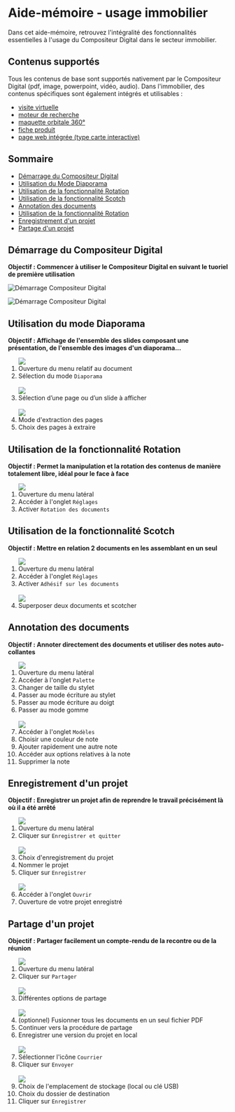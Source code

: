 # Aide-mémoire - usage immobilier

Dans cet aide-mémoire, retrouvez l'intégralité des fonctionnalités essentielles à l'usage du Compositeur Digital dans le secteur immobilier.  

## Contenus supportés

Tous les contenus de base sont supportés nativement par le Compositeur Digital (pdf, image, powerpoint, vidéo, audio).
Dans l'immobilier, des contenus spécifiques sont également intégrés et utilisables : 
* [visite virtuelle](http://doc.compositeurdigital.com/UX/en/organise_content/supported_content/panorama.html)
* [moteur de recherche](http://doc.compositeurdigital.com/UX/en/organise_content/supported_content/search.html)
* [maquette orbitale 360°](http://doc.compositeurdigital.com/UX/en/organise_content/supported_content/sequences.html)
* [fiche produit](http://doc.compositeurdigital.com/UX/en/organise_content/supported_content/productsheet.html)
* [page web intégrée (type carte interactive)](http://doc.compositeurdigital.com/UX/en/organise_content/supported_content/web_page.html)

## Sommaire

* [Démarrage du Compositeur Digital](#démarrage-du-compositeur-digital)
* [Utilisation du Mode Diaporama](#utilisation-du-mode-diaporama)
* [Utilisation de la fonctionnalité Rotation](#utilisation-de-la-fonctionnalité-rotation)
* [Utilisation de la fonctionnalité Scotch](#utilisation-de-la-fonctionnalité-scotch)
* [Annotation des documents](#annotation-des-documents)
* [Utilisation de la fonctionnalité Rotation](#utilisation-de-la-fonctionnalité-rotation)
* [Enregistrement d'un projet](#enregistrement-d'-un-projet)
* [Partage d'un projet](#partage-d'-un-projet)  


## Démarrage du Compositeur Digital

**Objectif : Commencer à utiliser le Compositeur Digital en suivant le tuoriel de première utilisation**

![Démarrage Compositeur Digital](../img/tutoriel1.jpg)

![Démarrage Compositeur Digital](../img/tutoriel2.jpg)  


## Utilisation du mode Diaporama

**Objectif : Affichage de l'ensemble des slides composant une présentation, de l'ensemble des images d'un diaporama...**

<ol>
<img src="../img/diaporama1.jpg"/>

  <li>Ouverture du menu relatif au document</li>
  <li>Sélection du mode <code>Diaporama</code></li><br>

<img src="../img/diaporama2.jpg"/>

  <li>Sélection d’une page ou d’un slide à afficher</li><br>

<img src="../img/diaporama3.jpg"/>

  <li>Mode d'extraction des pages</li>
  <li>Choix des pages à extraire</li>
</ol>  


## Utilisation de la fonctionnalité Rotation

**Objectif : Permet la manipulation et la rotation des contenus de manière totalement libre, idéal pour le face à face**

<ol>
<img src="../img/rotation1.jpg"/>

  <li>Ouverture du menu latéral</li>
  <li>Accéder à l'onglet <code>Réglages</code></li>
  <li>Activer <code>Rotation des documents</code></li>
</ol>  


## Utilisation de la fonctionnalité Scotch

**Objectif : Mettre en relation 2 documents en les assemblant en un seul**

<ol>
<img src="../img/scotch1.jpg"/>

  <li>Ouverture du menu latéral</li>
  <li>Accéder à l'onglet <code>Réglages</code></li>
  <li>Activer <code>Adhésif sur les documents</code></li><br>

<img src="../img/scotch2.jpg"/>

  <li>Superposer deux documents et scotcher</li>
</ol>  


## Annotation des documents

**Objectif : Annoter directement des documents et utiliser des notes auto-collantes**

<ol>
<img src="../img/annotation1.jpg"/>

  <li>Ouverture du menu latéral</li>
  <li>Accéder à l'onglet <code>Palette</code></li>
  <li>Changer de taille du stylet</li>
  <li>Passer au mode écriture au stylet</li>
  <li>Passer au mode écriture au doigt</li>
  <li>Passer au mode gomme</li><br>

<img src="../img/annotation2.jpg"/>

  <li>Accéder à l'onglet <code>Modèles</code></li>
  <li>Choisir une couleur de note</li>
  <li>Ajouter rapidement une autre note</li>
  <li>Accéder aux options relatives à la note</li>
  <li>Supprimer la note</li>
</ol>
  
  
## Enregistrement d'un projet

**Objectif : Enregistrer un projet afin de reprendre le travail précisément là où il a été arrêté**

<ol>
<img src="../img/enregistrement1.jpg"/>

  <li>Ouverture du menu latéral</li>
  <li>Cliquer sur <code>Enregistrer et quitter</code></li><br>

<img src="../img/enregistrement2.jpg"/>

  <li>Choix d'enregistrement du projet</li>
  <li>Nommer le projet</li>
  <li>Cliquer sur <code>Enregistrer</code></li><br>

<img src="../img/enregistrement3.jpg"/>

  <li>Accéder à l'onglet <code>Ouvrir</code></li>
  <li>Ouverture de votre projet enregistré</li>
</ol>
  

## Partage d'un projet

**Objectif : Partager facilement un compte-rendu de la recontre ou de la réunion**

<ol>
<img src="../img/partage1.jpg"/>

  <li>Ouverture du menu latéral</li>
  <li>Cliquer sur <code>Partager</code></li><br>

<img src="../img/partage2.jpg"/>

  <li>Différentes options de partage</li><br>

<img src="../img/partage3.jpg"/>

  <li>(optionnel) Fusionner tous les documents en un seul fichier PDF</li>
  <li>Continuer vers la procédure de partage</li>
  <li>Enregistrer une version du projet en local</li><br>
  
<img src="../img/partage4.jpg"/>

  <li>Sélectionner l'icône <code>Courrier</code></li>
  <li>Cliquer sur <code>Envoyer</code></li><br>

<img src="../img/partage5.jpg"/>

  <li>Choix de l'emplacement de stockage (local ou clé USB)</li>
  <li>Choix du dossier de destination</li>
  <li>Cliquer sur <code>Enregistrer</code></li>
</ol>
